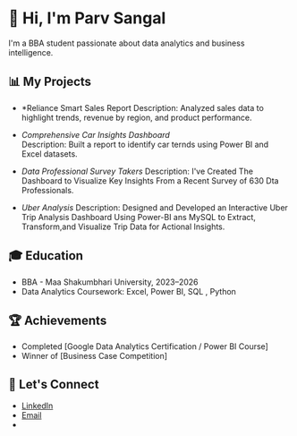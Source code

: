 # 👋 Hi, I'm Parv Sangal 
I'm a BBA student passionate about data analytics and business intelligence.

## 📊 My Projects
- *Reliance Smart Sales Report
  Description: Analyzed sales data to highlight trends, revenue by region, and product performance.

- *Comprehensive Car Insights Dashboard*  
  Description: Built a report to identify car ternds  using Power BI and Excel datasets.

- *Data Professional Survey Takers*
   Description: I've Created The Dashboard to Visualize Key Insights From a Recent Survey of 630 Dta Professionals.

- *Uber Analysis*
  Description: Designed and Developed an Interactive Uber Trip Analysis Dashboard Using Power-BI ans MySQL to Extract, Transform,and Visualize Trip Data for 
  Actional Insights.
  

## 🎓 Education
- BBA - Maa Shakumbhari University, 2023–2026
- Data Analytics Coursework: Excel, Power BI, SQL , Python 

## 🏆 Achievements
- Completed [Google Data Analytics Certification / Power BI Course]
- Winner of [Business Case Competition]

## 🔗 Let's Connect
- [LinkedIn](www.linkedin.com/in/parv-sangalbba)
- [Email](parvsangal02@gmail.com)
-
